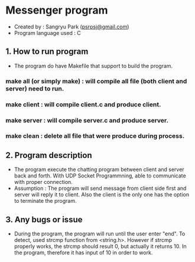 # Messenger program
  - Created by : Sangryu Park (psrpsj@gmail.com)
  - Program language used : C

## 1. How to run program
  - The program do have Makefile that support to build the program.
  ### make all (or simply make) : will compile all file (both client and server) need to run.
  ### make client : will compile client.c and produce client.
  ### make server : will compile server.c and produce server.
  ### make clean : delete all file that were produce during process.

## 2. Program description
  - The program execute the chatting program between client and server back and forth. With UDP Socket Programmning, able to communicate with proper connection.
  - Assumption : The program will send message from client side first and server will reply it to client. Also the client is the only one has the option to terminate the program.

## 3. Any bugs or issue
  - During the program, the program will run until the user enter "end". To detect, used strcmp function from <string.h>. However if strcmp properly works, the strcmp should result 0, but actually it returns 10. In the program, therefore it has input of 10 in order to work.
